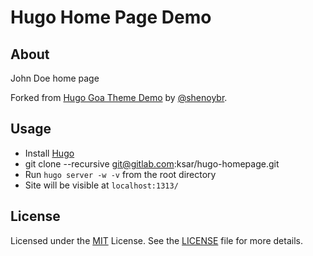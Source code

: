 # Hugo Home Page Demo

## About

John Doe home page

Forked from [Hugo Goa Theme Demo](https://github.com/shenoybr/hugo-goa-demo) by [@shenoybr](https://github.com/shenoybr).

## Usage

* Install [Hugo](gohugo.io)
* git clone --recursive git@gitlab.com:ksar/hugo-homepage.git
* Run `hugo server -w -v` from the root directory
* Site will be visible at `localhost:1313/`

## License

Licensed under the [MIT](https://opensource.org/licenses/MIT) License. See the [LICENSE](LICENSE) file for more details.
